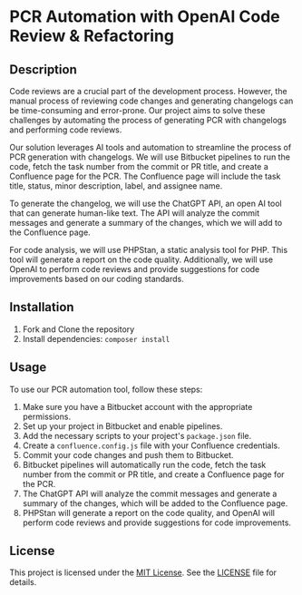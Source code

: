 # PCR Automation with OpenAI Code Review & Refactoring

## Description

Code reviews are a crucial part of the development process. However, the manual process of reviewing code changes and generating changelogs can be time-consuming and error-prone. Our project aims to solve these challenges by automating the process of generating PCR with changelogs and performing code reviews.

Our solution leverages AI tools and automation to streamline the process of PCR generation with changelogs. We will use Bitbucket pipelines to run the code, fetch the task number from the commit or PR title, and create a Confluence page for the PCR. The Confluence page will include the task title, status, minor description, label, and assignee name.

To generate the changelog, we will use the ChatGPT API, an open AI tool that can generate human-like text. The API will analyze the commit messages and generate a summary of the changes, which we will add to the Confluence page.

For code analysis, we will use PHPStan, a static analysis tool for PHP. This tool will generate a report on the code quality. Additionally, we will use OpenAI to perform code reviews and provide suggestions for code improvements based on our coding standards.

## Installation

1. Fork and Clone the repository
2. Install dependencies: `composer install`

## Usage

To use our PCR automation tool, follow these steps:

1. Make sure you have a Bitbucket account with the appropriate permissions.
2. Set up your project in Bitbucket and enable pipelines.
3. Add the necessary scripts to your project's `package.json` file.
4. Create a `confluence.config.js` file with your Confluence credentials.
5. Commit your code changes and push them to Bitbucket.
6. Bitbucket pipelines will automatically run the code, fetch the task number from the commit or PR title, and create a Confluence page for the PCR.
7. The ChatGPT API will analyze the commit messages and generate a summary of the changes, which will be added to the Confluence page.
8. PHPStan will generate a report on the code quality, and OpenAI will perform code reviews and provide suggestions for code improvements.

## License

This project is licensed under the [MIT License](https://opensource.org/licenses/MIT). See the [LICENSE](LICENSE) file for details.
